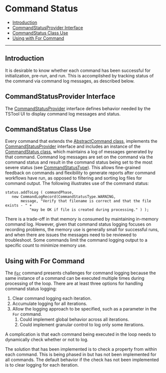 # Command Status #

* [Introduction](#introduction)
* [CommandStatusProvider Interface](#commandstatusprovider-interface)
* [CommandStatus Class Use](#commandstatus-class-use)
* [Using with For Command](#using-with-for-command)

---------

## Introduction ##

It is desirable to know whether each command has been successful for initialization, pre-run, and run.
This is accomplished by tracking status of the command via command log messages,
as described below.

## CommandStatusProvider Interface ##

The [CommandStatusProvider](https://github.com/OpenWaterFoundation/cdss-lib-common-java/blob/master/src/RTi/Util/IO/CommandStatusProvider.java)
interface defines behavior needed by the TSTool UI to display command log messages and status.

## CommandStatus Class Use ##

Every command that extends the
[AbstractCommand class](https://github.com/OpenWaterFoundation/cdss-lib-common-java/blob/master/src/RTi/Util/IO/AbstractCommand.java),
implements the
[CommandStatusProvider](https://github.com/OpenWaterFoundation/cdss-lib-common-java/blob/master/src/RTi/Util/IO/CommandStatusProvider.java)
interface and includes an instance of the
[CommandStatus class](https://github.com/OpenWaterFoundation/cdss-lib-common-java/blob/master/src/RTi/Util/IO/CommandStatus.java),
which maintains a log of messages generated by that command.
Command log messages are set on the command via the command status and result in the command
status being set to the most severe status
(see [CommandStatusType](https://github.com/OpenWaterFoundation/cdss-lib-common-java/blob/master/src/RTi/Util/IO/CommandStatusType.java)).
This allows fine-grained feedback on commands and flexibility
to generate reports after command workflows have run,
as opposed to filtering and sorting log files for command output.  The following illustrates use of the command status:

```
status.addToLog ( commandPhase,
   new CommandLogRecord(CommandStatusType.WARNING,
       message, "Verify that filename is correct and that the file exists - " +
           "may be OK if file is created during processing." ) );
```

There is a trade-off in that memory is consumed by maintaining in-memory command log.
However, given that command status logging focuses on recording problems,
the memory use is generally small for successful runs,
and when there are issues the messages need to be reviewed to troubleshoot.
Some commands limit the command logging output to a specific count to minimize memory use.

## Using with For Command ##

The [`For`](http://learn.openwaterfoundation.org/cdss-app-tstool-doc-user/command-ref/For/For/)
command presents challenges for command logging because
the same instance of a command can be executed multiple times during processing of the loop.
There are at least three options for handling command status logging:

1. Clear command logging each iteration.
2. Accumulate logging for all iterations.
3. Allow the logging approach to be specified, such as a parameter in the `For` command.
	1. Could implement global behavior across all iterations.
	2. Could implement granular control to log only some iterations.

A complication is that each command being executed in the loop needs to dynamically check whether or not to log.

The solution that has been implemented is to check a property from within each command.
This is being phased in but has not been implemented for all commands.
The default behavior if the check has not been implemented is to clear logging for each iteration.
